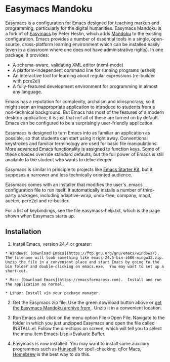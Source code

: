 Easymacs Mandoku
================

Easymacs is a configuration for Emacs designed for teaching markup and
programming, particularly for the digital humanities.  Easymacs
Mandoku is a fork of of
[Easymacs](https://github.com/pjheslin/easymacs) by Peter Heslin,
which adds [Mandoku](http:/www.mandoku.org) to the existing
configuration. Emacs provides a number of essential tools in a single,
open-source, cross-platform learning environment which can be
installed easily (even in a classroom where one does not have
administrative rights).  In one package, it provides:

  * A schema-aware, validating XML editor (nxml-mode)
  * A platform-independent command line for running programs (eshell)
  * An interactive tool for learning about regular expressions (re-builder with pcre2el)
  * A fully-featured development environment for programming in almost any language.

Emacs has a reputation for complexity, archaism and idiosyncrasy, so it might seem an inappropriate application to introduce to students from a non-technical background.  But Emacs has most of the features of a modern desktop application; it is just that not all of these are turned on by default.  Emacs can be configured to be a surprisingly user-friendly application.

Easymacs is designed to turn Emacs into as familiar an application as possible, so that students can start using it right away.  Conventional keystrokes and familiar terminology are used for basic file manipulations.  More advanced Emacs functionality is assigned to function keys.  Some of these choices override standard defaults, but the full power of Emacs is still available to the student who wants to delve deeper.

Easymacs is similar in principle to projects like [Emacs Starter Kit](http://xgarrido.github.io/emacs-starter-kit/starter-kit.html), but it supposes a narrower and less technically oriented audience.

Easymacs comes with an installer that modifies the user's .emacs configuration file to run itself. It automatically installs a number of third-party packages, including adaptive-wrap, undo-tree, company, magit, auctex, pcre2el and re-builder.

For a list of keybindings, see the file easymacs-help.txt, which is the page shown when Easymacs starts up.

Installation
------------


  1. Install Emacs, version 24.4 or greater:

	* Windows: [Download Emacs](https://ftp.gnu.org/gnu/emacs/windows/).  The filename will look something like emacs-24.5-bin-i686-mingw32.zip.  Unzip the file in a convenient place and start Emacs by going to the bin folder and double-clicking on emacs.exe.  You may want to set up a short-cut.
	
	* Mac: [Download Emacs](https://emacsformacosx.com).  Install and run the application as normal.
	
	* Linux: Install via your package manager.
	
  2. Get the Easymacs zip file: Use the green download button above or [get the Easymacs Mandoku archive from ](http://www.mandoku.org/data/easymacs-mandoku.zip).  Unzip it in a convenient location.
  
  3. Run Emacs and click on the menu option File->Open File.  Navigate to the folder in which you just unzipped Easymacs and open the file called INSTALL.el.  Follow the directions on screen, which will tell you to select the menu item Emacs-Lisp->Evaluate Buffer.
  
  4. Easymacs is now installed.  You may want to install some auxiliary programmes such as [Hunspell](https://hunspell.github.io) for spell-checking.  qFor Macs, [Homebrew](http://brew.sh) is the best way to do this.
